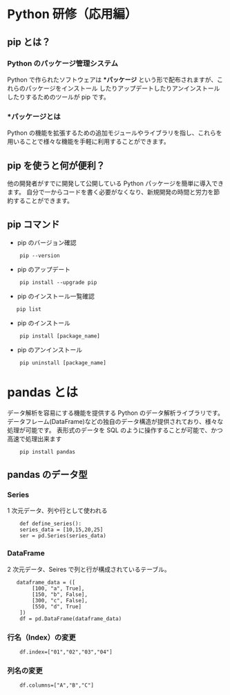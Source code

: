 # Python 研修（応用編）

## pip とは？

### Python のパッケージ管理システム

Python で作られたソフトウェアは **\*パッケージ** という形で配布されますが、これらのパッケージをインストール したりアップデートしたりアンインストールしたりするためのツールが pip です。

### \*パッケージとは

Python の機能を拡張するための追加モジュールやライブラリを指し、これらを用いることで様々な機能を手軽に利用することができます。

## pip を使うと何が便利？

他の開発者がすでに開発して公開している Python パッケージを簡単に導入できます。 自分で一からコードを書く必要がなくなり、新規開発の時間と労力を節約することができます。

## pip コマンド

- pip のバージョン確認

```
    pip --version
```

- pip のアップデート

```
    pip install --upgrade pip
```

- pip のインストール一覧確認

```
   pip list
```

- pip のインストール

```
    pip install [package_name]
```

- pip のアンインストール

```
    pip uninstall [package_name]
```

# pandas とは

データ解析を容易にする機能を提供する Python のデータ解析ライブラリです。
データフレーム(DataFrame)などの独自のデータ構造が提供されており、様々な処理が可能です。
表形式のデータを SQL のように操作することが可能で、かつ高速で処理出来ます

```
    pip install pandas
```

## pandas のデータ型

### Series

1 次元データ、列や行として使われる

```
    def define_series():
    series_data = [10,15,20,25]
    ser = pd.Series(series_data)
```

### DataFrame

2 次元データ、Seires で列と行が構成されているテーブル。

```
   dataframe_data = ([
        [100, "a", True],
        [150, "b", False],
        [300, "c", False],
        [550, "d", True]
    ])
    df = pd.DataFrame(dataframe_data)
```

### 行名（Index）の変更

```
    df.index=["01","02","03","04"]
```

### 列名の変更

```
    df.columns=["A","B","C"]
```
